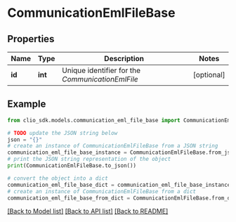 # CommunicationEmlFileBase


## Properties

Name | Type | Description | Notes
------------ | ------------- | ------------- | -------------
**id** | **int** | Unique identifier for the *CommunicationEmlFile* | [optional] 

## Example

```python
from clio_sdk.models.communication_eml_file_base import CommunicationEmlFileBase

# TODO update the JSON string below
json = "{}"
# create an instance of CommunicationEmlFileBase from a JSON string
communication_eml_file_base_instance = CommunicationEmlFileBase.from_json(json)
# print the JSON string representation of the object
print(CommunicationEmlFileBase.to_json())

# convert the object into a dict
communication_eml_file_base_dict = communication_eml_file_base_instance.to_dict()
# create an instance of CommunicationEmlFileBase from a dict
communication_eml_file_base_from_dict = CommunicationEmlFileBase.from_dict(communication_eml_file_base_dict)
```
[[Back to Model list]](../README.md#documentation-for-models) [[Back to API list]](../README.md#documentation-for-api-endpoints) [[Back to README]](../README.md)


